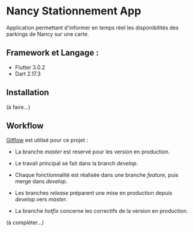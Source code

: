 # Nancy Stationnement App

Application permettant d'informer en temps réel les disponibilités des parkings de Nancy sur une carte.

## Framework et Langage :

* Flutter 3.0.2
* Dart 2.17.3

## Installation

(à faire...)
## Workflow

[Gitflow](https://danielkummer.github.io/git-flow-cheatsheet/index.fr_FR.html) est utilisé pour ce projet :

- La branche *master* est reservé pour les version en production.
- Le travail principal se fait dans la branch *develop*.

- Chaque fonctionnalité est réalisée dans une branche *feature*, puis merge dans *develop*.
- Les branches *release* préparent une mise en production depuis *develop*.vers *master*.
- La branche *hotfix* concerne les correctifs de la version en production.



(à compléter...)